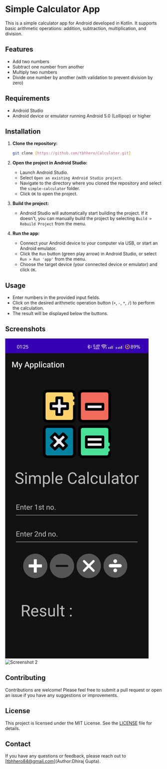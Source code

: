 # Simple Calculator App

This is a simple calculator app for Android developed in Kotlin. It supports basic arithmetic operations: addition, subtraction, multiplication, and division.

## Features

- Add two numbers
- Subtract one number from another
- Multiply two numbers
- Divide one number by another (with validation to prevent division by zero)

## Requirements

- Android Studio
- Android device or emulator running Android 5.0 (Lollipop) or higher

## Installation

1. **Clone the repository:**

    ```sh
    git clone [https://github.com/tbhhero/Calculator.git]
    ```

2. **Open the project in Android Studio:**
    - Launch Android Studio.
    - Select `Open an existing Android Studio project`.
    - Navigate to the directory where you cloned the repository and select the `simple-calculator` folder.
    - Click `OK` to open the project.

3. **Build the project:**
    - Android Studio will automatically start building the project. If it doesn't, you can manually build the project by selecting `Build > Rebuild Project` from the menu.

4. **Run the app:**
    - Connect your Android device to your computer via USB, or start an Android emulator.
    - Click the `Run` button (green play arrow) in Android Studio, or select `Run > Run 'app'` from the menu.
    - Choose the target device (your connected device or emulator) and click `OK`.

## Usage

- Enter numbers in the provided input fields.
- Click on the desired arithmetic operation button (`+`, `-`, `*`, `/`) to perform the calculation.
- The result will be displayed below the buttons.

## Screenshots

![Screenshot 1](screenshots/Screenshot_1.png)
![Screenshot 2](tbhhero/Calculator/screenshots/Screenshot_2.png)
## Contributing

Contributions are welcome! Please feel free to submit a pull request or open an issue if you have any suggestions or improvements.

## License

This project is licensed under the MIT License. See the [LICENSE](LICENSE) file for details.

## Contact

If you have any questions or feedback, please reach out to [tbhhero84@gmail.com](Author:Dhiraj Gupta).
